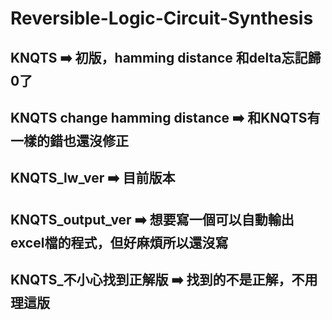 # Reversible-Logic-Circuit-Synthesis

## KNQTS ➡️ 初版，hamming distance 和delta忘記歸0了

## KNQTS change hamming distance ➡️ 和KNQTS有一樣的錯也還沒修正

## KNQTS_lw_ver ➡️ 目前版本

## KNQTS_output_ver ➡️ 想要寫一個可以自動輸出excel檔的程式，但好麻煩所以還沒寫

## KNQTS_不小心找到正解版 ➡️ 找到的不是正解，不用理這版
